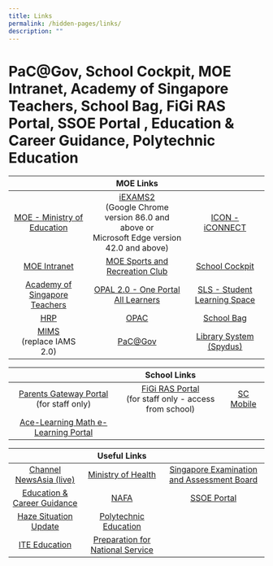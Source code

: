 ```yaml
---
title: Links
permalink: /hidden-pages/links/
description: ""
---
```

# PaC@Gov, School Cockpit, MOE Intranet, Academy of Singapore Teachers, School Bag, FiGi RAS Portal, SSOE Portal , Education & Career Guidance, Polytechnic Education



|          |             MOE Links       |                              |
|:---------------:|:-----------:|:------------:|
|  <a href="https://www.moe.gov.sg/" target="_blank">MOE - Ministry of Education</a>     |  <a href="https://iexams.seab.gov.sg/login" target="_blank">iEXAMS2  </a><br>(Google Chrome version 86.0 and above or<br>Microsoft Edge version 42.0 and above) |     <a href="https://icon.moe.edu.sg/" target="_blank">ICON - iCONNECT</a>            |
|        <a href="https://intranet.moe.gov.sg/" target="_blank">MOE Intranet</a>     |                      <a href="https://www.mesrc.net/" target="_blank">MOE Sports and Recreation Club</a>         |     <a href="https://schoolcockpit.moe.gov.sg/" target="_blank">School Cockpit</a>            |
|  <a href="https://academyofsingaporeteachers.moe.edu.sg/" target="_blank">Academy of Singapore Teachers</a> |                      <a href="https://www.opal2.moe.edu.sg/" target="_blank"> OPAL 2.0 - One Portal All Learners </a>                                      |<a href="https://vle.learning.moe.edu.sg/login" target="_blank">SLS - Student Learning Space</a>   |
|                    <a href="https://www.hrp.gov.sg/hrp/#/" target="_blank">HRP </a>        |                                      <a href="https://schoolibrary.moe.edu.sg/manjusrisec" target="_blank">OPAC  </a>                                                    |       <a href="http://schoolbag.sg/" target="_blank">School Bag </a>             |
|   <a href="http://mims.moe.gov.sg/" target="_blank">MIMS</a><br>(replace IAMS 2.0)   |                                                                         <a href="http://pacgov.agd.gov.sg/ipac/portal/jsp/login/index1.jsp" target="_blank"> PaC@Gov</a>               |  <a href="https://schoolibrary.moe.edu.sg/manjusrisec/spydus" target="_blank">Library System (Spydus)</a>      |


|                      |   School Links              |                  |
|:---------------:|:-----------:|:------------:|
|  <a href="https://pg.moe.edu.sg/" target="_blank">Parents Gateway Portal </a>    <br>(for staff only)          |  <a href="http://n7307sadmw01460/ras" target="_blank">FiGi RAS Portal</a>   <br>(for staff only - access from school) |          <a href="https://scmobile.moe.edu.sg/" target="_blank">SC Mobile</a>                          |
|  <a href="http://www.ace-learning.com/" target="_blank">Ace-Learning Math e-Learning Portal</a>  |       |  |


|              |   Useful Links             |          |
|:---------------:|:-----------:|:------------:|
|    <a href="https://www.channelnewsasia.com/tv/live">Channel NewsAsia (live)  </a>     |             <a href="https://www.moh.gov.sg/" target="_blank">Ministry of Health </a>                       |  <a href="https://www.seab.gov.sg/" target="_blank">Singapore Examination and Assessment Board  </a>         |
| <a href="https://beta.moe.gov.sg/programmes/education-and-career-guidance/" target="_blank">Education & Career Guidance</a>  |                   <a href="https://www.nafa.edu.sg/" target="_blank">NAFA   </a>                        |              <a href="https://ssoe2.moe.edu.sg/" target="_blank">SSOE Portal </a>                   |
|    <a href="https://www.haze.gov.sg/" target="_blank">Haze Situation Update </a>      |                 <a href="https://www.polytechnic.edu.sg/" target="_blank">Polytechnic Education</a>             |                                            |
|          <a href="https://www.ite.edu.sg/" target="_blank">ITE Education</a>     |     <a href="https://www.ns.sg/nsp/portal/site/start" target="_blank">Preparation for National Service </a>         |                                            |
